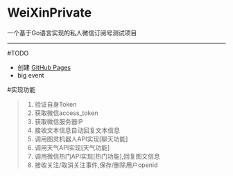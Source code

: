 # WeiXinPrivate

一个基于Go语言实现的私人微信订阅号测试项目

----------

#TODO
- 创建 [GitHub Pages](https://pages.github.com/)
- big event

#实现功能
> 1. 验证自身Token
> 2. 获取微信access_token
> 3. 获取微信服务器IP
> 4. 接收文本信息自动回复文本信息
> 5. 调用图灵机器人API实现[聊天功能]
> 6. 调用天气API实现[天气功能]
> 7. 调用微信热门API实现[热门功能],回复图文信息
> 8. 接收关注/取消关注事件,保存/删除用户openid